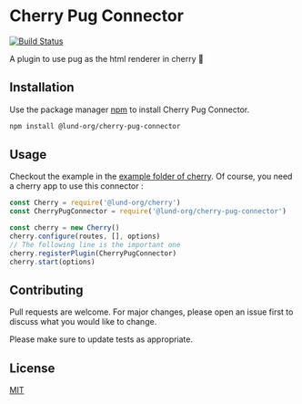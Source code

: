 # Cherry Pug Connector

[![Build Status](https://travis-ci.com/Lund-Org/cherry-pug-connector.svg?branch=master)](https://travis-ci.com/Lund-Org/cherry-pug-connector)

A plugin to use pug as the html renderer in cherry 🍒

## Installation

Use the package manager [npm](http://npmjs.com) to install Cherry Pug Connector.

```bash
npm install @lund-org/cherry-pug-connector
```

## Usage

Checkout the example in the [example folder of cherry](https://github.com/Lund-Org/cherry/tree/master/example/02-multiple-response-type/).
Of course, you need a cherry app to use this connector :

```javascript
const Cherry = require('@lund-org/cherry')
const CherryPugConnector = require('@lund-org/cherry-pug-connector')

const cherry = new Cherry()
cherry.configure(routes, [], options)
// The following line is the important one
cherry.registerPlugin(CherryPugConnector)
cherry.start(options)
```

## Contributing
Pull requests are welcome. For major changes, please open an issue first to discuss what you would like to change.

Please make sure to update tests as appropriate.

## License
[MIT](https://github.com/Lund-Org/cherry-handlebars-connector/blob/master/LICENSE)
